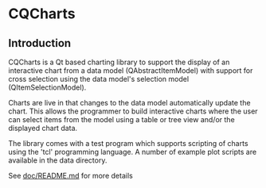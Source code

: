 # CQCharts

## Introduction

CQCharts is a Qt based charting library to support the display of an interactive
chart from a data model (QAbstractItemModel) with support for cross selection using
the data model's selection model (QItemSelectionModel).

Charts are live in that changes to the data model automatically update
the chart. This allows the programmer to build interactive charts where
the user can select items from the model using a table or tree view and/or
the displayed chart data.

The library comes with a test program which supports scripting of charts using the
'tcl' programming language. A number of example plot scripts are available in the
data directory.

See [doc/README.md](doc/README.md) for more details
